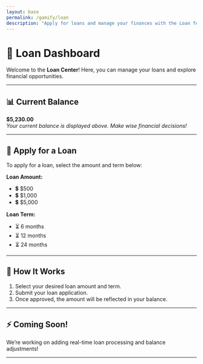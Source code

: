 ```yaml
---
layout: base
permalink: /gamify/loan
description: "Apply for loans and manage your finances with the Loan feature."
---
```


# 💸 Loan Dashboard

Welcome to the **Loan Center**! Here, you can manage your loans and explore financial opportunities.

---

## 📊 Current Balance
**$5,230.00**  
*Your current balance is displayed above. Make wise financial decisions!*

---

## 📝 Apply for a Loan

To apply for a loan, select the amount and term below:

**Loan Amount:**  
- 💲 $500  
- 💲 $1,000  
- 💲 $5,000  

**Loan Term:**  
- ⏳ 6 months  
- ⏳ 12 months  
- ⏳ 24 months  

---

## 🚀 How It Works
1. Select your desired loan amount and term.
2. Submit your loan application.
3. Once approved, the amount will be reflected in your balance.

---

## ⚡ Coming Soon!
We’re working on adding real-time loan processing and balance adjustments!

---
